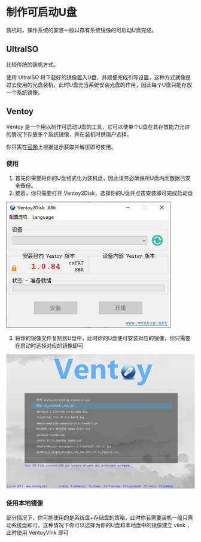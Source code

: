 # 制作可启动U盘

装机时，操作系统的安装一般以存有系统镜像的可启动U盘完成。

## UltraISO

比较传统的装机方式。

使用 UltraISO 将下载好的镜像置入U盘，并顺便完成引导设置，这种方式就像是过去使用的光盘装机，此时U盘充当系统安装光盘的作用，因此每个U盘只能存放一个系统镜像。

## Ventoy

Ventoy 是一个用以制作可启动U盘的工具，它可以使单个U盘在其存放能力允许的情况下存放多个系统镜像，并在装机时供用户选择。

你只需在[官网](https://www.ventoy.net/cn/download.html)上根据提示获取并解压即可使用。

### 使用

1. 首先你需要将你的U盘格式化为装机盘，因此请务必确保所U盘内而数据已安全备份。
2. 接着，你只需要打开 Ventoy2Disk，选择你的U盘并点击安装即可完成启动盘

![image-20221211174751463](_assets/制作可启动U盘/image-20221211174751463.png)

3. 将你的镜像文件复制到U盘中，此时你的U盘便可安装对应的镜像，你只需要在启动时选择对应的镜像即可

![image-20221211174929297](_assets/制作可启动U盘/image-20221211174929297.png)

### 使用本地镜像

部分情况下，你可能使用的是系统盘+存储盘的策略，此时你若需要装机一般只需动系统盘即可。这种情况下你可以选择为你的U盘和本地盘中的镜像建立 vlink ，此时使用 VentoyVlnk 即可